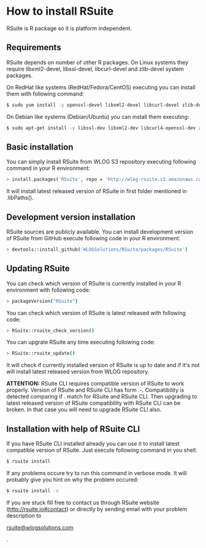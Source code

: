 # How to install RSuite

RSuite is R package so it is platform independent. 

## Requirements

RSuite depends on number of other R packages. On Linux systems they require
libxml2-devel, libssl-devel, libcurl-devel and zlib-devel system packages.

On RedHat like systems (RedHat/Fedora/CentOS) executing you can install them 
with following command:

```bash
$ sudo yum install -y openssl-devel libxml2-devel libcurl-devel zlib-devel
```

On Debian like systems (Debian/Ubuntu) you can install them executing:

```bash
$ sudo apt-get install -y libssl-dev libxml2-dev libcurl4-openssl-dev zlib1g-dev
```

## Basic installation

You can simply install RSuite from WLOG S3 repository executing following command
in your R environment:

```bash
> install.packages('RSuite', repo = 'http://wlog-rsuite.s3.amazonaws.com')
```

It will install latest released version of RSuite in first folder mentioned in 
.libPaths().

## Development version installation

RSuite sources are publicly available. You can install development version of 
RSuite from GitHub execute following code in your R environment:

```bash
> devtools::install_github('WLOGSolutions/RSuite/packages/RSuite')
```

## Updating RSuite

You can check which version of RSuite is currently installed in your R environment
with following code:

```bash
> packageVersion("RSuite")
```

You can check which version of RSuite is latest released with following code:

```bash
> RSuite::rsuite_check_version()
```

You can upgrate RSuite any time executing following code:

```bash
> RSuite::rsuite_update()
```

It will check if currently installed version of RSuite is up to date and if it's
not will install latest released version from WLOG repository.

**ATTENTION:** RSuite CLI requires compatible version of RSuite to work properly.
Version of RSuite and RSuite CLI has form <Maj>.<Min>-<Rel>. Compatibility is 
detected comparing if <Maj>.<Min> match for RSuite and RSuite CLI. Then upgrading
to latest released version of RSuite compatibility with RSuite CLI can be broken.
In that case you will need to upgrade RSuite CLI also.

## Installation with help of RSuite CLI

If you have RSuite CLI installed already you can use it to install latest 
compatible version of RSuite. Just execute following command in you shell:

```bash
$ rsuite install
```

If any problems occure try to run this command in verbose mode. It will probably
give you hint on why the problem occured:

```bash
$ rsuite install -v
```

If you are stuck fill free to contact us through RSuite website (http://rsuite.io#contact) 
or directly by sending email with your problem description to 
<!--html_preserve-->
<a href="mailto:rsuite@wlogsolutions.com">rsuite@wlogsolutions.com</a>
<!--/html_preserve-->.

